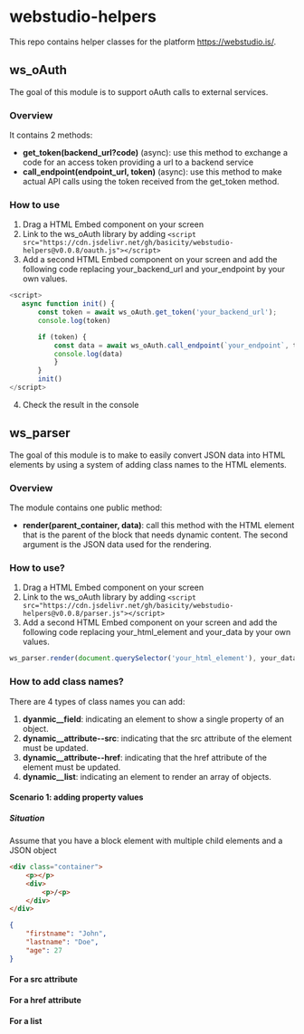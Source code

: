 # webstudio-helpers
This repo contains helper classes for the platform https://webstudio.is/.
## ws_oAuth
The goal of this module is to support oAuth calls to external services.
### Overview
It contains 2 methods:
* __get_token(backend_url?code)__ (async): use this method to exchange a code for an access token providing a url to a backend service
* __call_endpoint(endpoint_url, token)__ (async): use this method to make actual API calls using the token received from the get_token method.
### How to use
1. Drag a HTML Embed component on your screen
2. Link to the ws_oAuth library by adding `<script src="https://cdn.jsdelivr.net/gh/basicity/webstudio-helpers@v0.0.8/oauth.js"></script>`
3. Add a second HTML Embed component on your screen and add the following code replacing your_backend_url and your_endpoint by your own values.
 ```javascript
<script>
    async function init() {
        const token = await ws_oAuth.get_token('your_backend_url');
        console.log(token)

        if (token) {
            const data = await ws_oAuth.call_endpoint(`your_endpoint`, token.access_token);
            console.log(data)
            }
        }
        init()
</script>
```
4. Check the result in the console

## ws_parser
The goal of this module is to make to easily convert JSON data into HTML elements by using a system of adding class names to the HTML elements.
### Overview
The module contains one public method:
* __render(parent_container, data)__: call this method with the HTML element that is the parent of the block that needs dynamic content. The second argument is the JSON data used for the rendering.
### How to use?
1. Drag a HTML Embed component on your screen
2. Link to the ws_oAuth library by adding `<script src="https://cdn.jsdelivr.net/gh/basicity/webstudio-helpers@v0.0.8/parser.js"></script>`
3. Add a second HTML Embed component on your screen and add the following code replacing your_html_element and your_data by your own values.
```javascript
ws_parser.render(document.querySelector('your_html_element'), your_data)
```
### How to add class names?
There are 4 types of class names you can add:
1. __dyanmic__field__: indicating an element to show a single property of an object.
2. __dynamic__attribute--src__: indicating that the src attribute of the element must be updated.
3. __dynamic__attribute--href__: indicating that the href attribute of the element must be updated.
4. __dynamic__list__: indicating an element to render an array of objects.
#### Scenario 1: adding property values
##### Situation
Assume that you have a block element with multiple child elements and a JSON object
```html
<div class="container">
    <p></p>
    <div>
        <p>/<p>
    </div>
</div>
```

```json
{
    "firstname": "John",
    "lastname": "Doe",
    "age": 27
}
```
#### For a src attribute
#### For a href attribute
#### For a list